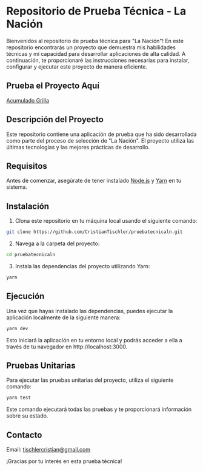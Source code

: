 # Repositorio de Prueba Técnica - La Nación

Bienvenidos al repositorio de prueba técnica para "La Nación"! En este repositorio encontrarás un proyecto que demuestra mis habilidades técnicas y mi capacidad para desarrollar aplicaciones de alta calidad. A continuación, te proporcionaré las instrucciones necesarias para instalar, configurar y ejecutar este proyecto de manera eficiente.

## Prueba el Proyecto Aquí

[Acumulado Grilla](https://prueba-tecnica-ln.vercel.app/)

## Descripción del Proyecto

Este repositorio contiene una aplicación de prueba que ha sido desarrollada como parte del proceso de selección de "La Nación". El proyecto utiliza las últimas tecnologías y las mejores prácticas de desarrollo.

## Requisitos

Antes de comenzar, asegúrate de tener instalado [Node.js](https://nodejs.org/en) y [Yarn](https://yarnpkg.com/) en tu sistema.

## Instalación

1. Clona este repositorio en tu máquina local usando el siguiente comando:

```bash
git clone https://github.com/CristianTischler/pruebatecnicaln.git
```

2. Navega a la carpeta del proyecto:

```bash
cd pruebatecnicaln
```

3. Instala las dependencias del proyecto utilizando Yarn:

```bash
yarn
```

## Ejecución

Una vez que hayas instalado las dependencias, puedes ejecutar la aplicación localmente de la siguiente manera:

```bash
yarn dev
```

Esto iniciará la aplicación en tu entorno local y podrás acceder a ella a través de tu navegador en http://localhost:3000.

## Pruebas Unitarias

Para ejecutar las pruebas unitarias del proyecto, utiliza el siguiente comando:

```bash
yarn test
```

Este comando ejecutará todas las pruebas y te proporcionará información sobre su estado.

## Contacto

Email: tischlercristian@gmail.com

¡Gracias por tu interés en esta prueba técnica!
